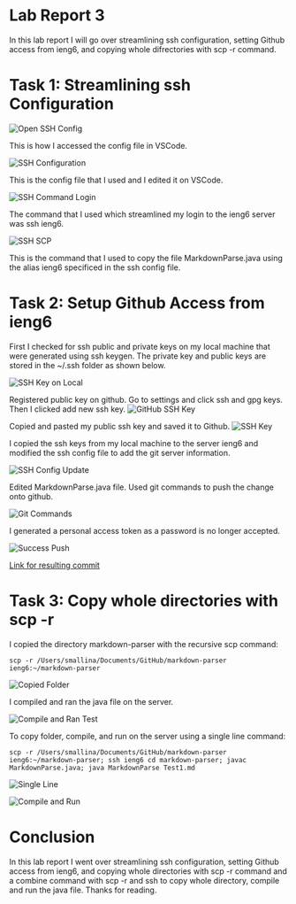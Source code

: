 # Lab Report 3

In this lab report I will go over streamlining ssh configuration, setting Github access from ieng6, and copying whole difrectories with scp -r command. 

# Task 1: Streamlining ssh Configuration 

![Open SSH Config](OpenConfig.png)

This is how I accessed the config file in VSCode.

![SSH Configuration](sshConfigFile.png) 

This is the config file that I used and I edited it on VSCode. 

![SSH Command Login](sshcommandlogin.png)

The command that I used which streamlined my login to the ieng6 server was ssh ieng6. 

![SSH SCP](SCPFilecpoy.png)

This is the command that I used to copy the file MarkdownParse.java using the alias ieng6 specificed in the ssh config file. 

# Task 2: Setup Github Access from ieng6 

First I checked for ssh public and private keys on my local machine that were generated using ssh keygen. The private key and public keys are stored in the ~/.ssh folder as shown below.

![SSH Key on Local](SSHKey.png)

Registered public key on github. Go to settings and click ssh and gpg keys. Then I clicked add new ssh key.
![GitHub SSH Key](GitHubSSHKey.png)

Copied and pasted my public ssh key and saved it to Github.
![SSH Key](SSHKeyGitHub.png)

I copied the ssh keys from my local machine to the server ieng6 and modified the ssh config file to add the git server information.

![SSH Config Update](GitSSHConfig.png)

Edited MarkdownParse.java file. Used git commands to push the change onto github.

![Git Commands](GitCommands.png) 

I generated a personal access token as a password is no longer accepted. 

![Success Push](GitPush.png)

[Link for resulting commit](https://github.com/smallinaUCSD/markdown-parser/commits/main)

# Task 3: Copy whole directories with scp -r

I copied the directory markdown-parser with the recursive scp command: 

```
scp -r /Users/smallina/Documents/GitHub/markdown-parser ieng6:~/markdown-parser
```

![Copied Folder](SCPCopyMPD.png)

I compiled and ran the java file on the server.  

![Compile and Ran Test](RunningMCF.png)

To copy folder, compile, and run on the server using a single line command: 

```
scp -r /Users/smallina/Documents/GitHub/markdown-parser ieng6:~/markdown-parser; ssh ieng6 cd markdown-parser; javac MarkdownParse.java; java MarkdownParse Test1.md
```

![Single Line](SingleLine.png)

![Compile and Run](Compileandrunsingleline.png)

# Conclusion

In this lab report I went over streamlining ssh configuration, setting Github access from ieng6, and copying whole directories with scp -r command and a combine command with scp -r and ssh to copy whole directory, compile and run the java file. Thanks for reading.